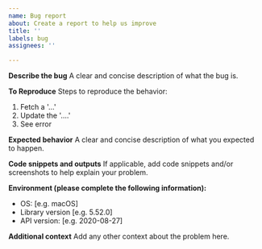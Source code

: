 ```yaml
---
name: Bug report
about: Create a report to help us improve
title: ''
labels: bug
assignees: ''

---
```


**Describe the bug**
A clear and concise description of what the bug is.

**To Reproduce**
Steps to reproduce the behavior:
1. Fetch a '...'
2. Update the '....'
3. See error

**Expected behavior**
A clear and concise description of what you expected to happen.

**Code snippets and outputs**
If applicable, add code snippets and/or screenshots to help explain your problem.

**Environment (please complete the following information):**
 - OS: [e.g. macOS]
 - Library version [e.g. 5.52.0]
 - API version: [e.g. 2020-08-27]

**Additional context**
Add any other context about the problem here.
